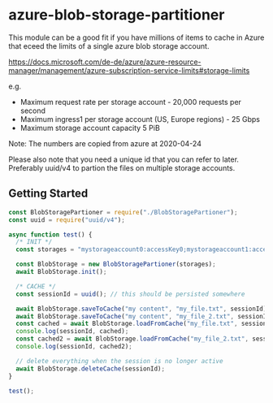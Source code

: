 # azure-blob-storage-partitioner

This module can be a good fit if you have millions of items to cache in Azure that eceed the limits of a single azure blob storage account.

https://docs.microsoft.com/de-de/azure/azure-resource-manager/management/azure-subscription-service-limits#storage-limits

e.g.

- Maximum request rate per storage account - 20,000 requests per second
- Maximum ingress1 per storage account (US, Europe regions) - 25 Gbps
- Maximum storage account capacity 5 PiB

Note: The numbers are copied from azure at 2020-04-24

Please also note that you need a unique id that you can refer to later. Preferably uuid/v4 to partion the files on multiple storage accounts.

## Getting Started

```js
const BlobStoragePartioner = require("./BlobStoragePartioner");
const uuid = require("uuid/v4");

async function test() {
  /* INIT */
  const storages = "mystorageaccount0:accessKey0;mystorageaccount1:accessKey1"; // you can specify a virtually endless amount of storage accounts

  const BlobStorage = new BlobStoragePartioner(storages);
  await BlobStorage.init();

  /* CACHE */
  const sessionId = uuid(); // this should be persisted somewhere

  await BlobStorage.saveToCache("my content", "my_file.txt", sessionId);
  await BlobStorage.saveToCache("my content", "my_file_2.txt", sessionId);
  const cached = await BlobStorage.loadFromCache("my_file.txt", sessionId);
  console.log(sessionId, cached);
  const cached2 = await BlobStorage.loadFromCache("my_file_2.txt", sessionId);
  console.log(sessionId, cached2);

  // delete everything when the session is no longer active
  await BlobStorage.deleteCache(sessionId);
}

test();
```
